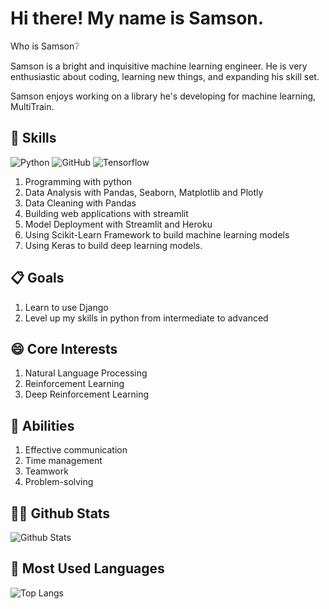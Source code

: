 # Hi there! My name is Samson.
Who is Samson❔

Samson is a bright and inquisitive machine learning engineer.
He is very enthusiastic about coding, learning new things, and expanding his skill set.

Samson enjoys working on a library he's developing for machine learning, MultiTrain.

## 🎉 Skills
![Python](https://img.shields.io/badge/-Python-grey?style=flat-square&logo=Python) 
![GitHub](https://img.shields.io/badge/-GitHub-grey?style=flat-square&logo=github)
![Tensorflow](https://img.shields.io/badge/-Tensorflow-grey?style=flat-square&logo=tensorflow)
1. Programming with python
2. Data Analysis with Pandas, Seaborn, Matplotlib and Plotly
3. Data Cleaning with Pandas
4. Building web applications with streamlit
5. Model Deployment with Streamlit and Heroku
6. Using Scikit-Learn Framework to build machine learning models
7. Using Keras to build deep learning models.

## 📋 Goals
1. Learn to use Django
2. Level up my skills in python from intermediate to advanced

## 😄 Core Interests
1. Natural Language Processing
2. Reinforcement Learning
3. Deep Reinforcement Learning

## 💪 Abilities
1. Effective communication 
2. Time management 
3. Teamwork 
4. Problem-solving

## 👨‍💻 Github Stats
![Github Stats](https://github-readme-stats.vercel.app/api?username=LOVE-DOCTOR&count_private=true&show_icons=true&include_all_commits=true)

## 📖 Most Used Languages
![Top Langs](https://github-readme-stats.vercel.app/api/top-langs/?username=LOVE-DOCTOR&hide=TeX&layout=compact)
